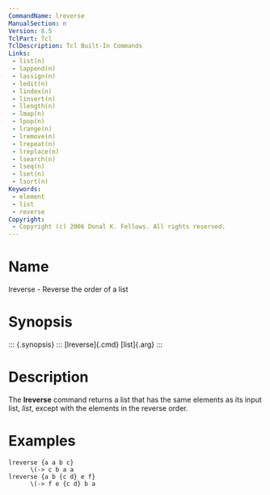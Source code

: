 ```yaml
---
CommandName: lreverse
ManualSection: n
Version: 8.5
TclPart: Tcl
TclDescription: Tcl Built-In Commands
Links:
 - list(n)
 - lappend(n)
 - lassign(n)
 - ledit(n)
 - lindex(n)
 - linsert(n)
 - llength(n)
 - lmap(n)
 - lpop(n)
 - lrange(n)
 - lremove(n)
 - lrepeat(n)
 - lreplace(n)
 - lsearch(n)
 - lseq(n)
 - lset(n)
 - lsort(n)
Keywords:
 - element
 - list
 - reverse
Copyright:
 - Copyright (c) 2006 Donal K. Fellows. All rights reserved.
---
```


# Name

lreverse - Reverse the order of a list

# Synopsis

::: {.synopsis} :::
[lreverse]{.cmd} [list]{.arg}
:::

# Description

The **lreverse** command returns a list that has the same elements as its input list, *list*, except with the elements in the reverse order.

# Examples

```
lreverse {a a b c}
      \(-> c b a a
lreverse {a b {c d} e f}
      \(-> f e {c d} b a
```

